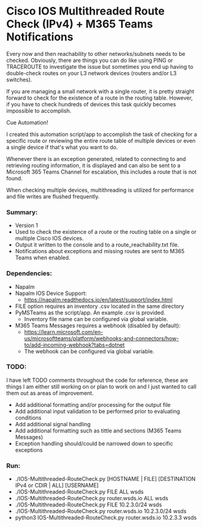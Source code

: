 # Cisco IOS Multithreaded Route Check (IPv4) + M365 Teams Notifications #

Every now and then reachability to other networks/subnets needs to be 
checked. Obviously, there are things you can do like using PING or 
TRACEROUTE to investigate the issue but sometimes you end up having to
double-check routes on your L3 network devices 
(routers and/or L3 switches). 

If you are managing a small network with a single router, it is pretty
straight forward to check for the existence of a route in the routing 
table. However, if you have to check hundreds of devices this task
quickly becomes impossible to accomplish.

Cue Automation!

I created this automation script/app to accomplish the task of checking 
for a specific route or reviewing the entire route table of multiple 
devices or even a single device if that's what you want to do.

Whenever there is an exception generated, related to connecting to and 
retrieving routing information, it is displayed and can also be sent to 
a Microsoft 365 Teams Channel for escalation, this includes a route that 
is not found.

When checking multiple devices, multithreading is utilized for
performance and file writes are flushed frequently.

### Summary: ###

* Version 1
* Used to check the existence of a route or the routing table on a single 
or multiple Cisco IOS devices.
* Output it written to the console and to a route_reachability.txt file.
* Notifications about exceptions and missing routes are sent to 
M365 Teams when enabled.

### Dependencies: ###

* Napalm
* Napalm IOS Device Support:
  * https://napalm.readthedocs.io/en/latest/support/index.html
* FILE option requires an inventory .csv located in the same directory
* PyMSTeams
as the script/app. An example .csv is provided.
  * Inventory file name can be configured via global variable.
* M365 Teams Messages requires a webhook (disabled by default):
  * https://learn.microsoft.com/en-us/microsoftteams/platform/webhooks-and-connectors/how-to/add-incoming-webhook?tabs=dotnet
  * The webhook can be configured via global variable.

### TODO: ###

I have left TODO comments throughout the code for reference, these are
things I am either still working on or plan to work on and I just 
wanted to call them out as areas of improvement.

* Add additional formatting and/or processing for the output file
* Add additional input validation to be performed prior to evaluating conditions
* Add additional signal handling
* Add additional formatting such as tittle and sections 
(M365 Teams Messages)
* Exception handling should/could be narrowed down to specific exceptions

### Run: ###

* ./IOS-Multithreaded-RouteCheck.py [HOSTNAME | FILE] [DESTINATION IPv4 or CDIR | ALL] [USERNAME]
* ./IOS-Multithreaded-RouteCheck.py FILE ALL wsds
* ./IOS-Multithreaded-RouteCheck.py router.wsds.io ALL wsds
* ./IOS-Multithreaded-RouteCheck.py FILE 10.2.3.0/24 wsds
* ./IOS-Multithreaded-RouteCheck.py router.wsds.io 10.2.3.0/24 wsds
* python3 IOS-Multithreaded-RouteCheck.py router.wsds.io 10.2.3.3 wsds